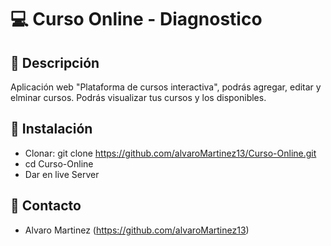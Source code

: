 # 💻 Curso Online - Diagnostico

## 🧩 Descripción
Aplicación web "Plataforma de cursos interactiva", podrás agregar, editar y elminar cursos. Podrás visualizar tus cursos y los disponibles.

## 🧱 Instalación
- Clonar: git clone https://github.com/alvaroMartinez13/Curso-Online.git
- cd Curso-Online
- Dar en live Server

## 📒 Contacto
- Alvaro Martinez (https://github.com/alvaroMartinez13)
